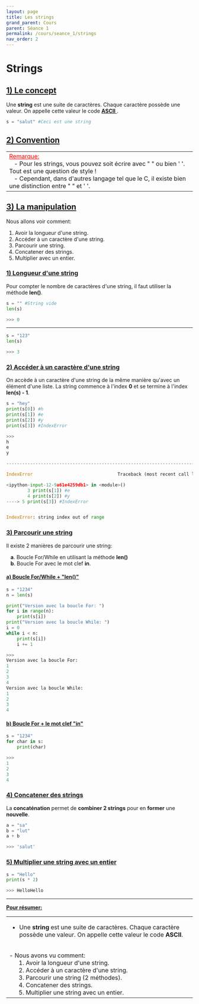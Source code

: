 ```yaml
---
layout: page
title: Les strings
grand_parent: Cours
parent: Séance 1
permalink: /cours/seance_1/strings
nav_order: 2
---
```


<link rel="icon" href="/img/logo.png">

# __Strings__

## <u>1) Le concept</u>

Une __string__ est une suite de caractères. Chaque caractère possède une valeur. On appelle cette valeur le code <a href="https://fr.wikipedia.org/wiki/American_Standard_Code_for_Information_Interchange">__ASCII__ </a>.


```python
s = "salut" #Ceci est une string
```

## <u>2) Convention</u>

<table><tr><td>
<font color = "red"> <u> Remarque: </u> </font>
<br>
&nbsp;&nbsp;&nbsp;- Pour les strings, vous pouvez soit écrire avec " " ou bien ' '. Tout est une question de style !
<br>
&nbsp;&nbsp;&nbsp;- Cependant, dans d'autres langage tel que le C, il existe bien une distinction entre " " et ' '. 
</td></tr></table>

## <u>3) La manipulation</u>

Nous allons voir comment:

1. Avoir la longueur d'une string.
2. Accéder à un caractère d'une string.
3. Parcourir une string.
4. Concatener des strings.
5. Multiplier avec un entier.

### <u>1)  Longueur d'une string</u>

Pour compter le nombre de caractères d'une string, il faut utiliser la méthode __len()__.


```python
s = "" #String vide
len(s)
```
```python
>>> 0
```

---

```python
s = "123"
len(s)
```
```python
>>> 3
```


### <u>2) Accéder à un caractère d'une string</u>

On accède à un caractère d'une string de la même manière qu'avec un élément d'une liste.
La string commence à l'index __0__ et se termine à l'index **len(s) - 1**.


```python
s = "hey"
print(s[0]) #h
print(s[1]) #e
print(s[2]) #y
print(s[3]) #IndexError
```
```python
>>>
h
e
y

---------------------------------------------------------------------------

IndexError                                Traceback (most recent call last)

<ipython-input-12-9a61e4259db1> in <module>()
        3 print(s[1]) #e
        4 print(s[2]) #y
----> 5 print(s[3]) #IndexError


IndexError: string index out of range
```

### <u>3) Parcourir une string</u> 

Il existe 2 manières de parcourir une string:

&nbsp;&nbsp;&nbsp;<b>a</b>. Boucle For/While en utilisant la méthode __len()__
<br>
&nbsp;&nbsp;&nbsp;<b>b</b>. Boucle For avec le mot clef __in__.

#### <u>a)  Boucle For/While + "len()"</u>


```python
s = "1234"
n = len(s)

print("Version avec la boucle For: ")
for i in range(n):
    print(s[i])    
print("Version avec la boucle While: ")
i = 0
while i < n:
    print(s[i])
    i += 1
```
```python
>>>
Version avec la boucle For: 
1
2
3
4
Version avec la boucle While: 
1
2
3
4
```

#### <u>b) Boucle For + le mot clef "in"</u>


```python
s = "1234"
for char in s:
    print(char)
```
```python
>>>
1
2
3
4
```

### <u>4) Concatener des strings</u>

La __concaténation__ permet de __combiner 2 strings__ pour en __former__ une __nouvelle__.


```python
a = "sa"
b = "lut"
a + b
```
```python
>>> 'salut'
```

### <u>5) Multiplier une string avec un entier</u>


```python
s = "Hello"
print(s * 2)
```
```python
>>> HelloHello
```

---

**<u> Pour résumer: </u>**
<table><tr><td>

- Une <b>string</b> est une suite de caractères. Chaque caractère possède une valeur. On appelle cette valeur le code <b>ASCII</b>.
<br>
- Nous avons vu comment:<br>
&nbsp;&nbsp;&nbsp;&nbsp;&nbsp;&nbsp;1. Avoir la longueur d'une string.<br>
&nbsp;&nbsp;&nbsp;&nbsp;&nbsp;&nbsp;2. Accéder à un caractère d'une string.<br>
&nbsp;&nbsp;&nbsp;&nbsp;&nbsp;&nbsp;3. Parcourir une string (2 méthodes).<br>
&nbsp;&nbsp;&nbsp;&nbsp;&nbsp;&nbsp;4. Concatener des strings.<br>
&nbsp;&nbsp;&nbsp;&nbsp;&nbsp;&nbsp;5. Multiplier une string avec un entier.
</td></tr></table>